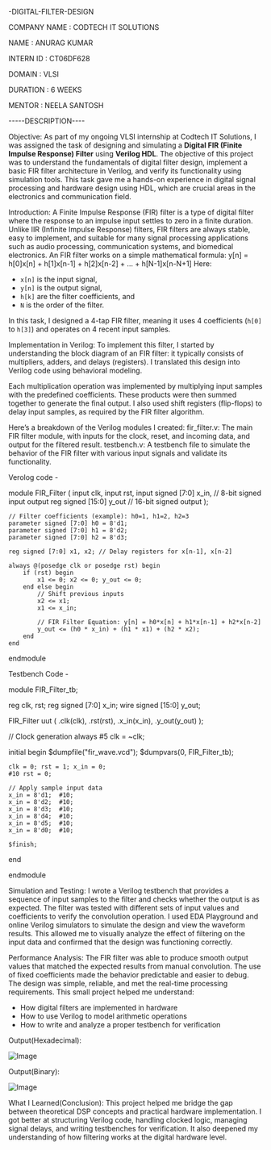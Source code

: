  -DIGITAL-FILTER-DESIGN

COMPANY NAME : CODTECH IT SOLUTIONS

NAME : ANURAG KUMAR

INTERN ID : CT06DF628

DOMAIN : VLSI

DURATION : 6 WEEKS

MENTOR : NEELA SANTOSH

-----DESCRIPTION----

Objective:
As part of my ongoing VLSI internship at Codtech IT Solutions, I was assigned the task of designing and simulating a **Digital FIR (Finite Impulse Response) Filter** using **Verilog HDL**. The objective of this project was to understand the fundamentals of digital filter design, implement a basic FIR filter architecture in Verilog, and verify its functionality using simulation tools. This task gave me a hands-on experience in digital signal processing and hardware design using HDL, which are crucial areas in the electronics and communication field.

Introduction:
A Finite Impulse Response (FIR) filter is a type of digital filter where the response to an impulse input settles to zero in a finite duration. Unlike IIR (Infinite Impulse Response) filters, FIR filters are always stable, easy to implement, and suitable for many signal processing applications such as audio processing, communication systems, and biomedical electronics.
An FIR filter works on a simple mathematical formula:
y[n] = h[0]x[n] + h[1]x[n-1] + h[2]x[n-2] + ... + h[N-1]x[n-N+1]
Here:
* `x[n]` is the input signal,
* `y[n]` is the output signal,
* `h[k]` are the filter coefficients, and
* `N` is the order of the filter.

In this task, I designed a 4-tap FIR filter, meaning it uses 4 coefficients (`h[0]` to `h[3]`) and operates on 4 recent input samples.

Implementation in Verilog:
To implement this filter, I started by understanding the block diagram of an FIR filter: it typically consists of multipliers, adders, and delays (registers). I translated this design into Verilog code using behavioral modeling.

Each multiplication operation was implemented by multiplying input samples with the predefined coefficients. These products were then summed together to generate the final output. I also used shift registers (flip-flops) to delay input samples, as required by the FIR filter algorithm.

Here’s a breakdown of the Verilog modules I created:
fir\_filter.v: The main FIR filter module, with inputs for the clock, reset, and incoming data, and output for the filtered result.
testbench.v: A testbench file to simulate the behavior of the FIR filter with various input signals and validate its functionality.

Verolog code - 

module FIR_Filter (
    input clk,
    input rst,
    input signed [7:0] x_in,           // 8-bit signed input
    output reg signed [15:0] y_out     // 16-bit signed output
);

    // Filter coefficients (example): h0=1, h1=2, h2=3
    parameter signed [7:0] h0 = 8'd1;
    parameter signed [7:0] h1 = 8'd2;
    parameter signed [7:0] h2 = 8'd3;

    reg signed [7:0] x1, x2; // Delay registers for x[n-1], x[n-2]

    always @(posedge clk or posedge rst) begin
        if (rst) begin
            x1 <= 0; x2 <= 0; y_out <= 0;
        end else begin
            // Shift previous inputs
            x2 <= x1;
            x1 <= x_in;

            // FIR Filter Equation: y[n] = h0*x[n] + h1*x[n-1] + h2*x[n-2]
            y_out <= (h0 * x_in) + (h1 * x1) + (h2 * x2);
        end
    end

endmodule

Testbench Code - 

module FIR_Filter_tb;

reg clk, rst;
reg signed [7:0] x_in;
wire signed [15:0] y_out;

FIR_Filter uut (
    .clk(clk),
    .rst(rst),
    .x_in(x_in),
    .y_out(y_out)
);

// Clock generation
always #5 clk = ~clk;

initial begin
    $dumpfile("fir_wave.vcd");
    $dumpvars(0, FIR_Filter_tb);

    clk = 0; rst = 1; x_in = 0;
    #10 rst = 0;

    // Apply sample input data
    x_in = 8'd1;  #10;
    x_in = 8'd2;  #10;
    x_in = 8'd3;  #10;
    x_in = 8'd4;  #10;
    x_in = 8'd5;  #10;
    x_in = 8'd0;  #10;

    $finish;
end

endmodule

Simulation and Testing:
I wrote a Verilog testbench that provides a sequence of input samples to the filter and checks whether the output is as expected. The filter was tested with different sets of input values and coefficients to verify the convolution operation. I used EDA Playground and online Verilog simulators to simulate the design and view the waveform results. This allowed me to visually analyze the effect of filtering on the input data and confirmed that the design was functioning correctly.

Performance Analysis:
The FIR filter was able to produce smooth output values that matched the expected results from manual convolution. The use of fixed coefficients made the behavior predictable and easier to debug. The design was simple, reliable, and met the real-time processing requirements. This small project helped me understand:
* How digital filters are implemented in hardware
* How to use Verilog to model arithmetic operations
* How to write and analyze a proper testbench for verification

Output(Hexadecimal):

  ![Image](https://github.com/user-attachments/assets/ad0e4af2-c963-4d12-9851-5eaf0b6597b6)

Output(Binary):

  ![Image](https://github.com/user-attachments/assets/a431015e-7d6a-4507-9b95-52474ba4cfc1)
  
What I Learned(Conclusion):
This project helped me bridge the gap between theoretical DSP concepts and practical hardware implementation. I got better at structuring Verilog code, handling clocked logic, managing signal delays, and writing testbenches for verification. It also deepened my understanding of how filtering works at the digital hardware level.



